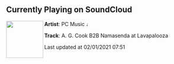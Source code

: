 ## Currently Playing on SoundCloud

[<img align="left" width="100" src="https://i1.sndcdn.com/artworks-7M8ylvODBQjkIMGu-1PW8UQ-t50x50.jpg">](https://soundcloud.com/pcmus/a-g-cook-b2b-namasenda-at-lavapalooza?in=pcmus/sets/pc-music-lavapalooza)

**Artist**: PC Music ♩ 

**Track**: A. G. Cook B2B Namasenda at Lavapalooza

Last updated at 02/01/2021 07:51
